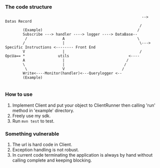 ### The code structure
```
                                                              --> Datas Record
                                                             /
        (Example)                                           /
        Subscribe ---> handler ----> logger ----> DataBase--        
         /                A                                 \
        /                 |                                  \---> Specific Instructions <-------- Front End
        V                 |                                  /
OpcUa== *               utils                           <----
        A                 |                            /
        \                 |                           /
         \                V                          /
        Write<----Monitor(handler)<---Querylogger <--
        (Example)


```

### How to use
1. Implement Client and put your object to ClientRunner then calling 'run' method in 'example' directory.
2. Freely use my sdk.
3. Run `mvn test` to test.

### Something vulnerable
1. The url is hard code in Client.
2. Exception handling is not robust.
3. In current code terminating the application is always by hand without calling complete and keeping blocking.


